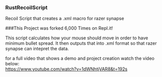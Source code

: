 ### RustRecoilScript
Recoil Script that creates a .xml macro for razer synapse

###This Project was forked 6,000 Times on Repl.it!

This script calculates how your mouse should move in order to have minimum bullet spread.
It then outputs that into .xml format so that razer synapse can intepret the data.

for a full video that shows a demo and project creation watch the video below:<Br>
https://www.youtube.com/watch?v=1dWNhtjVAR8&t=192s
